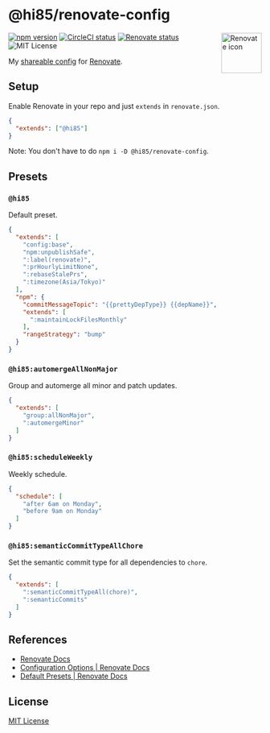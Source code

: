 # @hi85/renovate-config

<a href="https://renovatebot.com">
  <img src="https://user-images.githubusercontent.com/33993836/73533974-595dec00-4463-11ea-8d56-441853970f73.png" alt="Renovate icon" width="80" align="right" />
</a>

[![npm version](https://img.shields.io/npm/v/@hi85/renovate-config)](https://www.npmjs.com/package/@hi85/renovate-config)
[![CircleCI status](https://img.shields.io/circleci/build/github/hi85gh/renovate-config.svg?label=test)](https://circleci.com/gh/hi85gh/renovate-config)
[![Renovate status](https://img.shields.io/badge/renovate-enabled-brightgreen.svg)](https://renovatebot.com/)
![MIT License](https://img.shields.io/github/license/hi85gh/renovate-config)

My [shareable config](https://renovatebot.com/docs/config-presets/) for [Renovate](https://renovatebot.com).

## Setup

Enable Renovate in your repo and just `extends` in `renovate.json`.

```json
{
  "extends": ["@hi85"]
}
```

Note: You don't have to do `npm i -D @hi85/renovate-config`.

## Presets

### `@hi85`

Default preset.

<!-- prettier-ignore -->
```json
{
  "extends": [
    "config:base",
    "npm:unpublishSafe",
    ":label(renovate)",
    ":prHourlyLimitNone",
    ":rebaseStalePrs",
    ":timezone(Asia/Tokyo)"
  ],
  "npm": {
    "commitMessageTopic": "{{prettyDepType}} {{depName}}",
    "extends": [
      ":maintainLockFilesMonthly"
    ],
    "rangeStrategy": "bump"
  }
}
```

### `@hi85:automergeAllNonMajor`

Group and automerge all minor and patch updates.

<!-- prettier-ignore -->
```json
{
  "extends": [
    "group:allNonMajor",
    ":automergeMinor"
  ]
}
```

### `@hi85:scheduleWeekly`

Weekly schedule.

<!-- prettier-ignore -->
```json
{
  "schedule": [
    "after 6am on Monday",
    "before 9am on Monday"
  ]
}
```

### `@hi85:semanticCommitTypeAllChore`

Set the semantic commit type for all dependencies to `chore`.

<!-- prettier-ignore -->
```json
{
  "extends": [
    ":semanticCommitTypeAll(chore)",
    ":semanticCommits"
  ]
}
```

## References

- [Renovate Docs](https://renovatebot.com/docs/)
- [Configuration Options \| Renovate Docs](https://renovatebot.com/docs/configuration-options/)
- [Default Presets \| Renovate Docs](https://renovatebot.com/docs/presets-default/)

## License

[MIT License](https://opensource.org/licenses/MIT)
